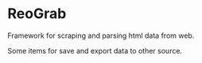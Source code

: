 # ReoGrab
Framework for scraping and parsing html data from web.

Some items for save and export data to other source.
